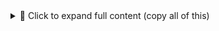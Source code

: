 <details> <summary>📄 Click to expand full content (copy all of this)</summary>
markdown
Copy
Edit
# 📔 MyDiary – A Personal Digital Journal

**MyDiary** is a secure and expressive full-stack journaling application that allows users to write, store, and explore personal and public posts — all while maintaining privacy. With a clean UI, emoji support, image uploads, and user authentication, MyDiary blends simplicity and functionality for modern diary-keeping.

---

## 🌟 Features

- 📝 Create private and public (anonymous) diary entries  
- 🔐 Secure user registration, login, and password reset  
- 🖼️ Attach a single image to a post  
- 😊 Emoji support in post content and reactions  
- 💬 React to posts with: Like, Love, Laugh, Sad  
- 🧭 View global feed (anonymous), private posts, and post details  
- 🌗 Dark mode toggle and UI enhancements  
- 📧 Password reset via Gmail  

---

## 🧰 Tech Stack

**Frontend**  
- HTML, CSS (Bootstrap), JavaScript  
- Served statically from Express `public/` folder

**Backend**  
- Node.js with Express.js  
- MySQL database  
- bcrypt for password hashing  
- multer for image upload  
- nodemailer for email integration

---

## 📁 Folder Structure

```
MyDiary/
└── backend/
    ├── public/              # Frontend HTML, CSS, JS
    │   ├── Login.html
    │   ├── Registration.html
    │   ├── FeedPage.html
    │   └── ...
    ├── server.js
    ├── routes/
    ├── utils/
    ├── uploads/
    └── .env                 # Not committed
```

---

## 🚀 Getting Started

### 🔧 Prerequisites

- Node.js (v16+)
- MySQL installed and running

### 🔐 Environment Variables

Create a `.env` file in `backend/`:

```env
EMAIL_USER=your.email@gmail.com
EMAIL_PASS=yourpassword
DB_HOST=localhost
DB_USER=root
DB_PASSWORD=yourdbpassword
DB_NAME=mydiary
```

---

### 📦 Install Dependencies

```bash
cd backend
npm install
```

---

### ▶️ Run the Server

```bash
node server.js
```

Then open [http://localhost:3000](http://localhost:3000) in your browser.

---

## 🌐 Live Demo

> Add your deployed site link here (Render/Railway/etc.)

---

## 📸 Screenshots

> Upload UI screenshots here: Login, Feed, Post, etc.

---

## 🧑‍💻 Author

**Manusri D**  
GitHub: [@manusrid8](https://github.com/manusrid8)

---

## 📜 License

Licensed under the [MIT License](LICENSE).
</details>
